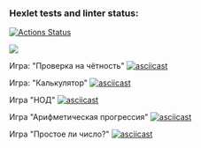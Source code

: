 ### Hexlet tests and linter status:
[![Actions Status](https://github.com/Pajzer/frontend-project-44/actions/workflows/hexlet-check.yml/badge.svg)](https://github.com/Pajzer/frontend-project-44/actions)

<a href="https://codeclimate.com/github/Pajzer/frontend-project-44/maintainability"><img src="https://api.codeclimate.com/v1/badges/1110699d38e1a4fca8ba/maintainability" /></a>


Игра: "Проверка на чётность"
[![asciicast](https://asciinema.org/a/YKLynKu3ncfTUwtzL9AttJc3W.svg)](https://asciinema.org/a/YKLynKu3ncfTUwtzL9AttJc3W)


Игра: "Калькулятор"
[![asciicast](https://asciinema.org/a/BEfb3QpeiJDsmvwmvuz8FASoU.svg)](https://asciinema.org/a/BEfb3QpeiJDsmvwmvuz8FASoU)


Игра "НОД"
[![asciicast](https://asciinema.org/a/JS4Sh5SY2SqGFcdtrZOVzm0jK.svg)](https://asciinema.org/a/JS4Sh5SY2SqGFcdtrZOVzm0jK)


Игра "Арифметическая прогрессия"
[![asciicast](https://asciinema.org/a/6FsSk1RobZF77siWIKfiY9dmL.svg)](https://asciinema.org/a/6FsSk1RobZF77siWIKfiY9dmL)


Игра "Простое ли число?"
[![asciicast](https://asciinema.org/a/WtUK3wxXdEKwnvIWV9bwfzYTT.svg)](https://asciinema.org/a/WtUK3wxXdEKwnvIWV9bwfzYTT)
